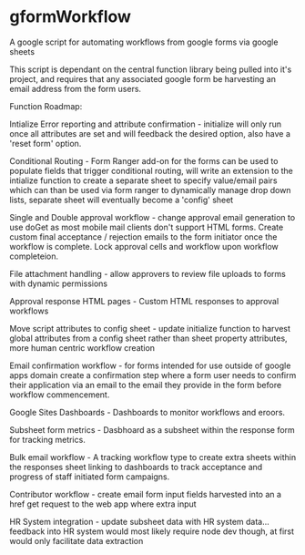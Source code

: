 # gformWorkflow
A google script for automating workflows from google forms via google sheets

This script is dependant on the central function library being pulled into it's project, and requires that any associated google form be harvesting an email address from the form users.

Function Roadmap:

Intialize Error reporting and attribute confirmation - initialize will only run once all attributes are set and will feedback the desired option, also have a 'reset form' option.

Conditional Routing - Form Ranger add-on for the forms can be used to populate fields that trigger conditional routing, will write an extension to the intialize function to create a separate sheet to specify value/email pairs which can than be used via form ranger to dynamically manage drop down lists, separate sheet will eventually become a 'config' sheet

Single and Double approval workflow - change approval email generation to use doGet as most mobile mail clients don't support HTML forms. Create custom final acceptance / rejection emails to the form initiator once the workflow is complete. Lock approval cells and workflow upon workflow completeion.

File attachment handling - allow approvers to review file uploads to forms with dynamic permissions

Approval response HTML pages - Custom HTML responses to approval workflows

Move script attributes to config sheet - update initialize function to harvest global attributes from a config sheet rather than sheet property attributes, more human centric workflow creation

Email confirmation workflow - for forms intended for use outside of google apps domain create a confirmation step where a form user needs to confirm their application via an email to the email they provide in the form before workflow commencement.

Google Sites Dashboards - Dashboards to monitor workflows and eroors.

Subsheet form metrics - Dasbhoard as a subsheet within the response form for tracking metrics.

Bulk email workflow - A tracking workflow type to create extra sheets within the responses sheet linking to dashboards to track acceptance and progress of staff initiated form campaigns.

Contributor workflow - create email form input fields harvested into an a href get request to the web app where extra input

HR System integration - update subsheet data with HR system data... feedback into HR system would most likely require node dev though, at first would only facilitate data extraction
